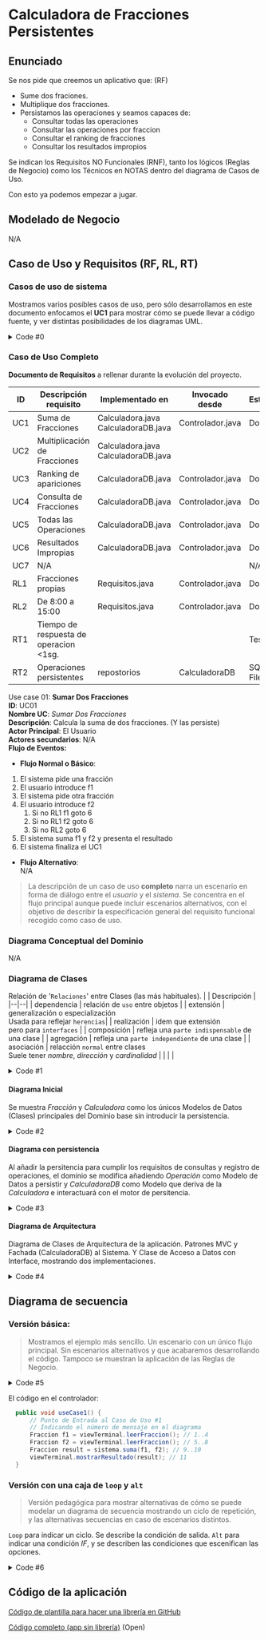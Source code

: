 # Calculadora de Fracciones Persistentes


## Enunciado

Se nos pide que creemos un aplicativo que: (RF)
- Sume dos fraciones.
- Multiplique dos fracciones.
- Persistamos las operaciones y seamos capaces de:
  - Consultar todas las operaciones
  - Consultar las operaciones por fraccion
  - Consultar el ranking de fracciones
  - Consultar los resultados impropios
  
Se indican los Requisitos NO Funcionales (RNF), tanto los lógicos (Reglas de Negocio) como los Técnicos en NOTAS dentro del diagrama de Casos de Uso.

Con esto ya podemos empezar a jugar.  

## Modelado de Negocio
N/A

## Caso de Uso y Requisitos (RF, RL, RT)

### Casos de uso de sistema

Mostramos varios posibles casos de uso, pero sólo desarrollamos en este documento enfocamos el **UC1** para mostrar cómo se puede llevar a código fuente, y ver distintas posibilidades de los diagramas UML.

<img src="http://www.plantuml.com/plantuml/proxy?src=https://raw.githubusercontent.com/srlopez/RUP/master/ejemplos/fraccion_completo.md&idx=0&t=2" alt=""/>

<details><summary>Code #0</summary>

```plantuml
@startuml
hide stereotype

skinparam usecase {
  BackgroundColor White
  BorderColor DarkSlateGray
  ArrowColor Grey
  
  BorderThickness<<beta>> 1
  BorderStyle<<beta>> dotted
  'BackgroundColor<<beta>> #FFE
  'BorderColor<<beta>> Red
}
skinparam actor {
  BackgroundColor White
  BorderColor DarkSlateGray
  ArrowColor Grey
}
skinparam note {
  BackgroundColor White
  BorderColor DarkSlateGray
}
note "<b>Requisitos Funcionales</b>\n<b>UC1:</b> Sumar f1+f2\n<b>UC2:</b> Multiplicar f1+f2\n<b>UC3:</b> Ranking\n<b>UC4:</b> Consultas\n<b>UC5:</b> Todas la Ops.\n<b>UC6:</b> Operaciones impropias" as n1
note "<b>Requisitos</b> No funcionales <b>Lógicos</b>\n<b>Reglas de Negocio</b>\n<i>Escritos como notas</i>\n<b>RL1:</b> Solo operamos con fracciones propias\n<b>RL2:</b> Y de 8:00 a 15:00" as n2
note "<b>Requisitos</b> No funcionales <b>Técnicos</b>\n<i>Escritos como notas</i>\n<b>RT1:</b> Tiempo de respuesta<1sg\n<b>RT2:</b>Operaciones persistentes" as n3

left to right direction
:User: as cli
rectangle sistema {
  (Sumar\n2 Fracciones\n<b>UC1</b>) as uno 
  (Multiplicar\n2 Fracciones\n<b>UC2</b>) as dos 
  (Ranking\n<b>UC3</b>) as tres
  (Consultar\nFraccion\n<b>UC4</b>) as cuatro
  (Mostrar las\nOperacions\n<b>UC5</b>) as cinco
  (Resultados\nImpropios\n<b>UC6</b>) as seis
  (No Implementado\n<b>UC7</b>) as siete<<beta>>
}

cli -- uno
sistema -- n2
sistema -- n3
cli -- dos
cli -- tres
cli -- cuatro
cli -- cinco
cli -- seis
cli -- siete
uno -- n1
dos -- n1
tres -- n1
cuatro -- n1
cinco -- n1
seis -- n1

@enduml
```
</details>

### Caso de Uso Completo

**Documento de Requisitos** a rellenar durante la evolución del proyecto.

| ID | Descripción requisito | Implementado en | Invocado desde | Estado |
| -- | -- | -- | -- | -- | 
| UC1 | Suma de Fracciones | Calculadora.java<br>CalculadoraDB.java | Controlador.java|  Done| 
| UC2 | Multiplicación de Fracciones | Calculadora.java<br>CalculadoraDB.java 
| UC3 | Ranking de apariciones  | CalculadoraDB.java | Controlador.java | Done| 
| UC4 | Consulta de Fracciones | CalculadoraDB.java| Controlador.java | Done| 
| UC5 | Todas las Operaciones | CalculadoraDB.java | Controlador.java | Done| 
| UC6 | Resultados Impropias | CalculadoraDB.java | Controlador.java | Done|  
| UC7 | N/A | | | N/A | 
| RL1 | Fracciones propias | Requisitos.java | Controlador.java | Done|  
| RL2 | De 8:00 a 15:00 | Requisitos.java | Controlador.java | Done|   
| RT1 | Tiempo de respuesta de operacion <1sg. | | | Test | 
| RT2 | Operaciones persistentes | repostorios | CalculadoraDB| SQLite<br>File | 
   
   

Use case 01: **Sumar Dos Fracciones**  
**ID**: UC01   
**Nombre UC**: *Sumar Dos Fracciones*  
**Descripción**: Calcula la suma de dos fracciones. (Y las persiste)  
**Actor Principal**: El Usuario  
**Actores secundarios**: N/A  
**Flujo de Eventos:**
- **Flujo Normal o Básico**:
1. El sistema pide una fracción
1. El usuario introduce f1
1. El sistema pide otra fracción
1. El usuario introduce f2
   1. Si no RL1 f1 goto 6
   1. Si no RL1 f2 goto 6
   1. Si no RL2 goto 6
1. El sistema suma f1 y f2 y presenta el resultado
1. El sistema finaliza el UC1
- **Flujo Alternativo**:  
  N/A

> La descripción de un caso de uso **completo** narra un escenario en forma de diálogo entre el _usuario_ y el _sistema_. Se concentra en el flujo principal aunque puede incluir escenarios alternativos, con el objetivo de describir la especificación general del requisito funcional recogido como caso de uso.


### Diagrama Conceptual del Dominio
N/A

### Diagrama de Clases

Relación de '`Relaciones`' entre Clases (las más habituales).
| | Descripción |
|--|--|
| dependencia | relación de `uso` entre objetos |
| extensión | generalización o especialización<br>Usada para reflejar `herencias`|
| realización | idem que extensión<br>pero para `interfaces` |
| composición | refleja una `parte indispensable` de una clase |
| agregación | refleja una `parte independiente` de una clase |
| asociación | relacción `normal` entre clases<br>Suele tener *nombre*, *dirección* y *cardinalidad* |
|  |  |


<img src="http://www.plantuml.com/plantuml/proxy?src=https://raw.githubusercontent.com/srlopez/RUP/master/ejemplos/fraccion_completo.md&idx=1&t=2" alt=""/>

<details><summary>Code #1</summary>

```plantuml
legend Ejemplos de relaciones UML
left to right direction
'top to bottom direction
@startuml
skinparam monochrome true
skinparam backgroundColor transparent
'skinparam classBackgroundColor transparent
'skinparam handwritten true
skinparam style strictuml
'skinparam defaultFontColor Grey
skinparam class {
  skinparam shadowing false
  BackgroundColor White
  BorderColor Gray
  ' FontName Consolas
  ArrowColor Gray
}

abstract Persona <<abstract>>{
 +nombre
 +edad
 +toString()
}
Class Empleado {
 +sueldo_bruto
 +calcular_sueldo_neto()
 +toString()
}
Class Cliente {
 +dirección_facturación
 +toString()
}
Class Directivo {
 +categoría
 +toString()
}
Class Empresa {
 +facturar()
}
Class CreadorDeNominas {
 +calcularNomina()
}
Interface IFacturar <<interface>> {
 +facturar()
}
IFacturar <|.r. Empresa: <b>extensión</b>\ngeneralización/especialización\nImplementación
Persona <|-r- Cliente: <b>extensión</b>\ngeneralización/especialización\nHerencia
Empleado -r-|> Persona: es
Empleado <|-- Directivo: es
Empresa o-- Cliente: <b>agregación</b>\nParte independiente\nde una composición mayor
Empresa *-- Empleado: <b>composición</b>\nParte indispensable\nde una composición mayor
CreadorDeNominas ..> Empleado: <b>dependencia</b>\nrelación de uso\ny arquitecturas dependientes
Directivo "1" --> "0..*" Empleado: dirige\n<b>asociación</b>\nRelaciónes entre clases\nnormal y que no entra en las otras
@enduml
```
</details>


#### Diagrama Inicial
Se muestra _Fracción_ y _Calculadora_ como los únicos Modelos de Datos (Clases) principales del Dominio base sin introducir la persistencia.


<img src="http://www.plantuml.com/plantuml/proxy?src=https://raw.githubusercontent.com/srlopez/RUP/master/ejemplos/fraccion_completo.md&idx=2&t=2" alt=""/>

<details><summary>Code #2</summary>

```plantuml
@startuml
title <b>Diagrama de Clases</b>\n<i>Modelo del Dominio</i>
left to right direction
'bottom to top direction
skinparam class {
  skinparam monochrome true
  skinparam shadowing false
  BackgroundColor White
  BorderColor Gray
  ' FontName Consolas
  ArrowColor Gray
}
scale 1
hide circle
package aritmetica {

  class Fraccion {
    -int numerador
    -int denominador
  -- Constructores --
    + Fraccion ()
    + Fraccion (n, d)
    + Fraccion (s)
  -- Métodos --
    +String toString()
  }
  class Calculadora {
    +Fraccion suma()
    +Fraccion multiplica()
  } 
}
Fraccion <.. Calculadora: op.f1
Fraccion <.. Calculadora: op.f2
Fraccion <.. Calculadora: resultado
@enduml
```
</details>

#### Diagrama con persistencia

Al añadir la persitencia para cumplir los requisitos de consultas y registro de operaciones, el dominio se modifica añadiendo _Operación_ como Modelo de Datos a persistir y _CalculadoraDB_ como Modelo que deriva de la _Calculadora_ e interactuará con el motor de persitencia. 

<img src="http://www.plantuml.com/plantuml/proxy?src=https://raw.githubusercontent.com/srlopez/RUP/master/ejemplos/fraccion_completo.md&idx=3&t=2" alt=""/>

<details><summary>Code #3</summary>

```plantuml
@startuml
title <b>Diagrama de Clases II</b>\n<i>Modelo del Dominio con Persistencia</i>
left to right direction
'bottom to top direction
skinparam class {
  skinparam monochrome true
  skinparam shadowing false
  BackgroundColor White
  BorderColor Gray
  ' FontName Consolas
  ArrowColor Gray
}
scale 1
hide circle
package aritmetica {

  class Fraccion {
    -int numerador
    -int denominador
  -- Constructores --
    + Fraccion ()
    + Fraccion (n, d)
    + Fraccion (s)
  -- Métodos --
    +String toString()
  }
  class Operacion {
  Date fh
  -- Métodos --
    +String toString()
  }
  class OperacionTipo<<enum>> {
    SUMA
    MULTIPLICACION
  }
  class Calculadora {
    +Fraccion suma()
    +Fraccion multiplica()
  }
  class CalculadoraDB<<Sistema>> {
    +Fraccion suma()
    +Fraccion multiplica()
    -registrarOperacion()
    +qryOperacionesPor()
    +qryRanking() 
    +qryResultadosImpropios()
    +qryTodaslasOperaciones()
  }
  
}
Fraccion --* Operacion: f1
Fraccion --* Operacion: f2
Fraccion --* Operacion: resultado
OperacionTipo --* Operacion: tipo
CalculadoraDB --|> Calculadora
Fraccion <.. Calculadora: op.f1
Fraccion <.. Calculadora: op.f2
Fraccion <.. Calculadora: resultado
Operacion <.. CalculadoraDB : persiste

@enduml
```
</details>

#### Diagrama de Arquitectura

Diagrama de Clases de Arquitectura de la aplicación.
Patrones MVC y Fachada (CalculadoraDB) al Sistema.
Y Clase de Acceso a Datos con Interface, mostrando dos implementaciones.

<img src="http://www.plantuml.com/plantuml/proxy?src=https://raw.githubusercontent.com/srlopez/RUP/master/ejemplos/fraccion_completo.md&idx=4&t=2" alt=""/>

<details><summary>Code #4</summary>

```plantuml
@startuml
title <b>Diagrama de Clases</b>\n<i>Arquitectura de la Aplicación</i>
left to right direction
skinparam class {
  skinparam monochrome true
  skinparam shadowing false
  BackgroundColor White
  BorderColor Gray
  ' FontName Consolas
  ArrowColor Gray
}
scale 1
hide circle

package aritmetica {
  class Calculadora {
    +Fraccion suma()
    +Fraccion multiplica()
  }
  class CalculadoraDB<<Sistema>> {
    +Fraccion suma()
    +Fraccion multiplica()
    -registrarOperacion()
    +qryOperacionesPor()
    +qryRanking() 
    +qryResultadosImpropios()
    +qryTodaslasOperaciones()
  }
}
package ui {

  class CtrlTerminal{
  -- Métodos --
    +void run()
    +void useCase1()
    +void useCase2()
    +void useCase3()
    +void useCase4()
    +void useCase5()
    +void useCase6()
  }

  class ViewTerminal{
  -- Métodos --
    - String leerFraccionString()
    +Fraccion leerFraccion()
    +void mostrarResultado()
    +int mostrarMenu()
  }
}

package persistencia {
    class OperacionesSQLite{ 
      -dbname 
    }
    class OperacionesMem{ 
      -filename 
    }

    class IOperacionesDAO
    {
    +cmdRegistrarOperacion(op)
    +qryOperacionesPor(f)
    +qryRanking() 
    +qryResultadosImpropios()
    +qryTodasLasOperaciones() 
    }
}
IOperacionesDAO <.. CalculadoraDB : repositorio
CalculadoraDB --|> Calculadora
CtrlTerminal ..> CalculadoraDB: sistema 
CtrlTerminal ..> ViewTerminal: vista
OperacionesSQLite --|> IOperacionesDAO
OperacionesMem --|> IOperacionesDAO
@enduml
```
</details>


## Diagrama de secuencia

### Versión básica:  
> Mostramos el ejemplo más sencillo. Un escenario con un único flujo principal. Sin escenarios alternativos y que acabaremos desarrollando el código.
> Tampoco se muestran la aplicación de las Reglas de Negocio.

<img src="http://www.plantuml.com/plantuml/proxy?src=https://raw.githubusercontent.com/srlopez/RUP/master/ejemplos/fraccion_completo.md&idx=5&t=2" alt=""/>

<details><summary>Code #5</summary>

```plantuml
@startuml
title <b>Sumar Dos Fracciones</b>\n<i>Diagrama de secuencia - UseCase1</i>
skinparam monochrome true
' skinparam handwritten true
' skinparam defaultFontName Comic Sans MS
' skinparam classArrowFontName Arial

autonumber "[0]"
hide footbox

actor Usuario as u
boundary Vista as v
control Controlador as c 
participant "Calculadora\n<<Sistema>>" as s

'group Comprar Producto
c -> v: leerFraccion
v -[#LightGrey]> u: "Indica una fracción (0/1): "
u -[#LightGrey]> v: Fraccion (f1)
v -> c: Fraccion (f1)
c -> v: leerFraccion
v -[#LightGrey]> u: "Indica una fracción (0/1): "
u -[#LightGrey]> v: Fraccion (f2)
v -> c: Fraccion (f2)
c -> s: suma(f1,f2)
s -> c: Fraccion (result)
c -> v: mostrarResultado(result)
v -[#LightGrey]> u: "Suma :" (result)

'end
@enduml
```
</details>


El código en el controlador:
```java
  public void useCase1() {
      // Punto de Entrada al Caso de Uso #1 
      // Indicando el número de mensaje en el diagrama 
      Fraccion f1 = viewTerminal.leerFraccion(); // 1..4
      Fraccion f2 = viewTerminal.leerFraccion(); // 5..8
      Fraccion result = sistema.suma(f1, f2); // 9..10
      viewTerminal.mostrarResultado(result); // 11
  }
```


### Versión con una caja de `loop` y `alt` 
>Versión pedagógica para mostrar alternativas de cómo se puede modelar un diagrama de secuencia mostrando un ciclo de repetición, y las alternativas secuencias en caso de escenarios distintos. 

`Loop` para indicar un ciclo. Se describe la condición de salida.
`Alt` para indicar una condición _IF_, y se describen las condiciones que escenifican las opciones.

<img src="http://www.plantuml.com/plantuml/proxy?src=https://raw.githubusercontent.com/srlopez/RUP/master/ejemplos/fraccion_completo.md&idx=6&t=2" alt=""/>

<details><summary>Code #6</summary>

```plantuml
@startuml
title <b>Sumar Dos Fracciones</b>\n<i>Diagrama de secuencia - UseCase1</i>
skinparam monochrome true
' skinparam handwritten true
' skinparam defaultFontName Comic Sans MS
' skinparam classArrowFontName Arial

autonumber "[0]"
hide footbox

actor Usuario as u
boundary Vista as v
control Controlador as c 
participant "Calculadora\n<<Sistema>>" as s

'group Comprar Producto
c -> v: leerFraccion
v -> u: "Indica una fracción (0/1): "
u -> v: Fraccion (f1)
v -> c: Fraccion (f1)
loop mientras que f1==f2
  c -> v: leerFraccion
  v -> u: "Indica una fracción (0/1): "
  u -> v: Fraccion (f2)
  v -> c: Fraccion (f2)
end
alt NO RL1 or NO RL2
c -> c: RL1 (f1)
c -> c: RL1 (f2)
c -> c: RL2
note right
Verificamos las Reglas de Negocio
Si no se cumple alguna -> Fin UC
end note
end
c -> s: suma(f1,f2)
s -> c: Fraccion (result)
c -> v: mostrarResultado(result)
v -> u: "Suma :" (result)
alt result == "1/1"
  c -> v: muestraMensajeEnhorabuena
  v -> u: "Enhorabuena has sumado la unidad"
else result != "1/1"
  c -> v: muestraMensajePruebaOtraVez
  v -> u: "Inténtalo otra vez"
end

'end
@enduml
```
</details>


## Código de la aplicación
[Código de plantilla para hacer una librería en GitHub](https://github.com/srlopez/javaPlantilla)

[Código completo (app sin librería)](https://github.com/srlopez/javaFraccionMVC) (Open)
